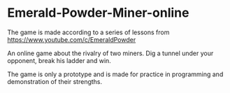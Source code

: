 # Emerald-Powder-Miner-online
The game is made according to a series of lessons from https://www.youtube.com/c/EmeraldPowder

An online game about the rivalry of two miners.
Dig a tunnel under your opponent, break his ladder and win.

The game is only a prototype and is made for practice in programming and demonstration of their strengths.
